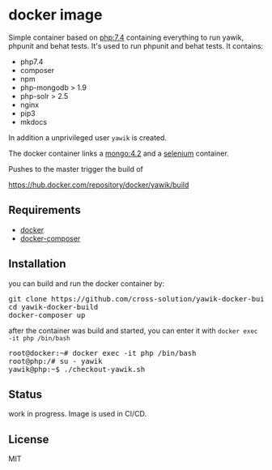 docker image
============

Simple container based on [php:7.4](https://hub.docker.com/_/php) containing 
everything to run yawik, phpunit and behat tests. It's used to run phpunit and 
behat tests. It contains:

- php7.4
- composer
- npm
- php-mongodb > 1.9
- php-solr > 2.5
- nginx
- pip3
- mkdocs

In addition a unprivileged user `yawik` is created. 

The docker container links a [mongo:4.2](https://hub.docker.com/_/mongo) and a 
[selenium](https://hub.docker.com/r/selenium/standalone-chrome/) container.

Pushes to the master trigger the build of

https://hub.docker.com/repository/docker/yawik/build

Requirements
------------

- [docker](https://docs.docker.com/get-docker/)
- [docker-composer](https://docs.docker.com/compose/)

Installation
------------

you can build and run the docker container by:

<pre>
git clone https://github.com/cross-solution/yawik-docker-builf
cd yawik-docker-build
docker-composer up
</pre>

after the container was build and started, you can enter it with `docker exec -it php
/bin/bash`

<pre>
root@docker:~# docker exec -it php /bin/bash
root@php:/# su - yawik
yawik@php:~$ ./checkout-yawik.sh
</pre>



Status
------

work in progress. Image is used in CI/CD.

License
-------

MIT
